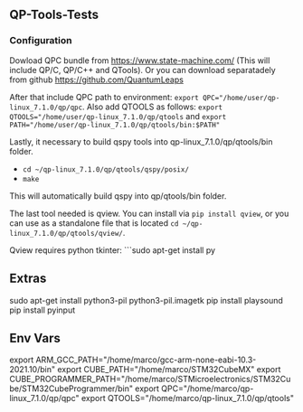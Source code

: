 ## QP-Tools-Tests

### Configuration

Dowload QPC bundle from https://www.state-machine.com/ (This will include QP/C, QP/C++ and QTools). Or you can download separatadely from github https://github.com/QuantumLeaps


After that include QPC path to environment: ```export QPC="/home/user/qp-linux_7.1.0/qp/qpc```.
Also add QTOOLS as follows: ```export QTOOLS="/home/user/qp-linux_7.1.0/qp/qtools``` and ```export PATH="/home/user/qp-linux_7.1.0/qp/qtools/bin:$PATH"```

Lastly, it necessary to build qspy tools into qp-linux_7.1.0/qp/qtools/bin folder.
* ```cd ~/qp-linux_7.1.0/qp/qtools/qspy/posix/```
* ```make```

This will automatically build qspy into qp/qtools/bin folder.

The last tool needed is qview. You can install via ```pip install qview```, or you can use as a standalone file that is located ```cd ~/qp-linux_7.1.0/qp/qtools/qview/```.

Qview requires python tkinter: ```sudo apt-get install py


## Extras
sudo apt-get install python3-pil python3-pil.imagetk
pip install playsound
pip install pyinput


## Env Vars
export ARM_GCC_PATH="/home/marco/gcc-arm-none-eabi-10.3-2021.10/bin"
export CUBE_PATH="/home/marco/STM32CubeMX"
export CUBE_PROGRAMMER_PATH="/home/marco/STMicroelectronics/STM32Cube/STM32CubeProgrammer/bin"
export QPC="/home/marco/qp-linux_7.1.0/qp/qpc"
export QTOOLS="/home/marco/qp-linux_7.1.0/qp/qtools"
